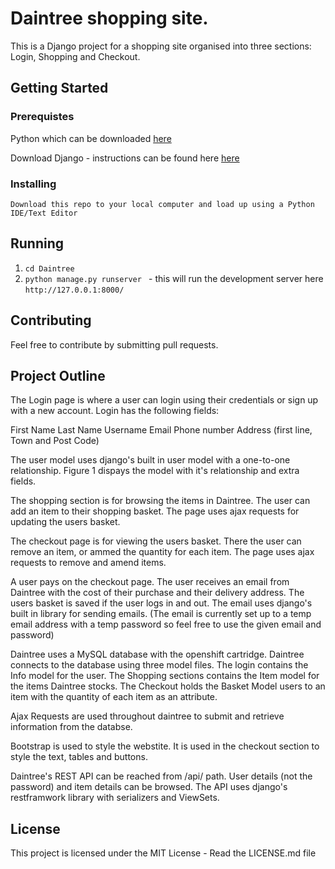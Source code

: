 # Daintree shopping site.

This is a Django project for a shopping site organised into three sections: Login, Shopping and Checkout. 

## Getting Started

### Prerequistes

Python which can be downloaded [here](https://www.python.org/downloads/)

Download Django - instructions can be found here [here](https://www.djangoproject.com/download/)

### Installing
```
Download this repo to your local computer and load up using a Python IDE/Text Editor
```

## Running

1. ```cd Daintree```
2. ```python manage.py runserver ``` - this will run the development server here ``` http://127.0.0.1:8000/ ``` 

## Contributing
Feel free to contribute by submitting pull requests.

## Project Outline

The Login page is where a user can login using their credentials or sign up with a new account. Login has the following fields:

First Name
Last Name
Username
Email
Phone number
Address (first line, Town and Post Code)

The user model uses django's built in user model with a one-to-one relationship. Figure 1 dispays the model with it's relationship and extra fields. 

The shopping section is for browsing the items in Daintree. The user can add an item to their shopping basket. The page uses ajax requests for updating the users basket.


The checkout page is for viewing the users basket. There the user can remove an item, or ammed the quantity for each item. The page uses ajax requests to remove and amend items. 


A user pays on the checkout page. The user receives an email from Daintree with the cost of their purchase and  their delivery address. The users basket is saved if the user logs in and out. The email uses django's built in library for sending emails. (The email is currently set up to a temp email address with a temp password so feel free to use the given email and password)


Daintree uses a MySQL database with the openshift cartridge. Daintree connects to the database using three model files. The login contains the Info model for the user. The Shopping sections contains the Item model for the items Daintree stocks. The Checkout holds the Basket Model users to an item with the quantity of each item as an attribute. 

Ajax Requests are used throughout daintree to submit and retrieve information from the databse.

Bootstrap is used to style the webstite. It is used in the checkout section to style the text, tables and buttons.

Daintree's REST API can be reached from /api/ path. User details (not the password) and item details can be browsed. The API uses django's restframwork library with serializers and ViewSets. 

## License
This project is licensed under the MIT License - Read the LICENSE.md file
